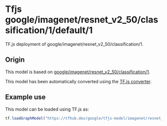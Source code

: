 # Tfjs google/imagenet/resnet_v2_50/classification/1/default/1
TF.js deployment of google/imagenet/resnet_v2_50/classification/1.

<!-- parent-model: google/imagenet/resnet_v2_50/classification/1 -->

## Origin

This model is based on [google/imagenet/resnet_v2_50/classification/1](https://tfhub.dev/google/imagenet/resnet_v2_50/classification/1).

This model has been automatically converted using the [TF.js converter](https://github.com/tensorflow/tfjs/tree/master/tfjs-converter).

## Example use
This model can be loaded using TF.js as:

```javascript
tf.loadGraphModel("https://tfhub.dev/google/tfjs-model/imagenet/resnet_v2_50/classification/1/default/1", { fromTFHub: true })
```
